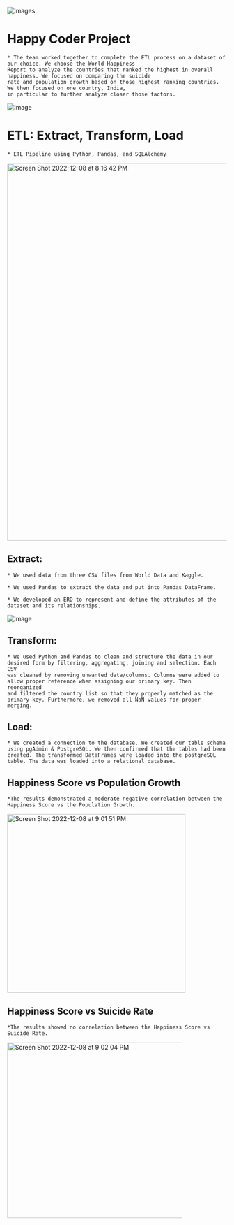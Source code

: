 ![images](https://user-images.githubusercontent.com/108558769/206596859-100a808a-b2b5-4f92-9ff8-1bd8ee5cb0b2.png)

# Happy Coder Project
    * The team worked together to complete the ETL process on a dataset of our choice. We choose the World Happiness
    Report to analyze the countries that ranked the highest in overall happiness. We focused on comparing the suicide 
    rate and population growth based on those highest ranking countries. We then focused on one country, India, 
    in particular to further analyze closer those factors. 
![image](https://user-images.githubusercontent.com/108558769/206597608-09719ae3-d3b6-4b9e-9509-3524e77e5571.png)

# ETL: Extract, Transform, Load
    * ETL Pipeline using Python, Pandas, and SQLAlchemy
<img width="864" alt="Screen Shot 2022-12-08 at 8 16 42 PM" src="https://user-images.githubusercontent.com/108558769/206601742-e334f328-30c8-4a99-8d69-3a0dba471549.png">

## Extract: 
    * We used data from three CSV files from World Data and Kaggle.
    
    * We used Pandas to extract the data and put into Pandas DataFrame.
    
    * We developed an ERD to represent and define the attributes of the dataset and its relationships.
![image](https://user-images.githubusercontent.com/108558769/206594279-cdf6b5d3-d941-4a02-a45d-da2722987091.png)
    
## Transform: 
    * We used Python and Pandas to clean and structure the data in our desired form by filtering, aggregating, joining and selection. Each CSV
    was cleaned by removing unwanted data/columns. Columns were added to allow proper reference when assigning our primary key. Then reorganized
    and filtered the country list so that they properly matched as the primary key. Furthermore, we removed all NaN values for proper merging.
    
    
## Load:
    * We created a connection to the database. We created our table schema using pgAdmin & PostgreSQL. We then confirmed that the tables had been
    created. The transformed DataFrames were loaded into the postgreSQL table. The data was loaded into a relational database. 

## Happiness Score vs Population Growth
    *The results demonstrated a moderate negative correlation between the Happiness Score vs the Population Growth.
<img width="409" alt="Screen Shot 2022-12-08 at 9 01 51 PM" src="https://user-images.githubusercontent.com/108558769/206607338-63f32013-4225-49ce-9b76-fa951b24d871.png">
 

## Happiness Score vs Suicide Rate
    *The results showed no correlation between the Happiness Score vs Suicide Rate. 
<img width="402" alt="Screen Shot 2022-12-08 at 9 02 04 PM" src="https://user-images.githubusercontent.com/108558769/206607466-dad72870-de09-4271-b9ac-a9d338b3e5df.png">
